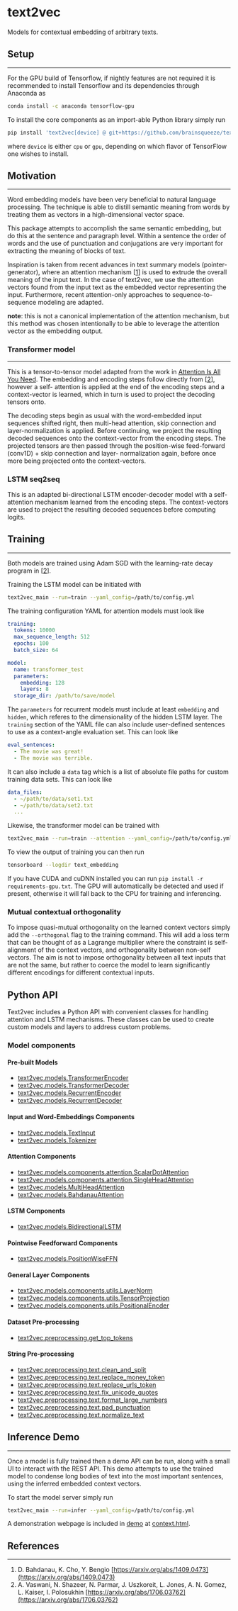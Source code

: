 # text2vec

Models for contextual embedding of arbitrary texts.

## Setup
---

For the GPU build of Tensorflow, if nightly features are not
required it is recommended to install Tensorflow and its dependencies
through Anaconda as
```bash
conda install -c anaconda tensorflow-gpu
```

To install the core components as an import-able Python library
simply run

```bash
pip install 'text2vec[device] @ git+https://github.com/brainsqueeze/text2vec.git'
```
where `device` is either `cpu` or `gpu`, depending on which flavor
of TensorFlow one wishes to install.

## Motivation
---

Word embedding models have been very beneficial to natural 
language processing. The technique is able to distill semantic 
meaning from words by treating them as vectors in a 
high-dimensional vector space.

This package attempts to accomplish the same semantic embedding, 
but do this at the sentence and paragraph level. Within a 
sentence the order of words and the use of punctuation and 
conjugations are very important for extracting the meaning 
of blocks of text.

Inspiration is taken from recent advances in text summary 
models (pointer-generator), where an attention mechanism 
[[1](https://arxiv.org/abs/1409.0473)] is 
used to extrude the overall meaning of the input text. In the 
case of text2vec, we use the attention vectors found from the 
input text as the embedded vector representing the input. 
Furthermore, recent attention-only approaches to sequence-to-sequence 
modeling are adapted.

**note**: this is not a canonical implementation of the attention 
mechanism, but this method was chosen intentionally to be able to 
leverage the attention vector as the embedding output.

### Transformer model
---

This is a tensor-to-tensor model adapted from the work in 
[Attention Is All You Need](https://arxiv.org/abs/1706.03762). 
The embedding and encoding steps follow directly from 
[[2](https://arxiv.org/abs/1706.03762)], however a self-
attention is applied at the end of the encoding steps and a 
context-vector is learned, which in turn is used to project 
the decoding tensors onto.

The decoding steps begin as usual with the word-embedded input 
sequences shifted right, then multi-head attention, skip connection 
and layer-normalization is applied. Before continuing, we project 
the resulting decoded sequences onto the context-vector from the 
encoding steps. The projected tensors are then passed through 
the position-wise feed-forward (conv1D) + skip connection and layer- 
normalization again, before once more being projected onto the 
context-vectors.

### LSTM seq2seq

This is an adapted bi-directional LSTM encoder-decoder model with 
a self-attention mechanism learned from the encoding steps. The 
context-vectors are used to project the resulting decoded sequences 
before computing logits.
 

## Training
---

Both models are trained using Adam SGD with the learning-rate decay 
program in [[2](https://arxiv.org/abs/1706.03762)].

Training the LSTM model can be initiated with
```bash
text2vec_main --run=train --yaml_config=/path/to/config.yml
```
The training configuration YAML for attention models must look like
```yaml
training:
  tokens: 10000
  max_sequence_length: 512
  epochs: 100
  batch_size: 64

model:
  name: transformer_test
  parameters:
    embedding: 128
    layers: 8
  storage_dir: /path/to/save/model
```
The `parameters` for recurrent models must include at least 
`embedding` and `hidden`, which referes to the dimensionality of the hidden LSTM layer. The `training` section of the YAML file can also include user-defined sentences to use as a context-angle evaluation set. This can look like
```yaml
eval_sentences:
  - The movie was great!
  - The movie was terrible.
```
It can also include a `data` tag which is a list of absolute file paths for custom training data sets. This can look like
```yaml
data_files:
  - ~/path/to/data/set1.txt
  - ~/path/to/data/set2.txt
  ...
```

Likewise, the transformer model can be trained with 
```bash
text2vec_main --run=train --attention --yaml_config=/path/to/config.yml
```

To view the output of training you can then run
```bash
tensorboard --logdir text_embedding
```

If you have CUDA and cuDNN installed you can run 
`pip install -r requirements-gpu.txt`. 
The GPU will automatically be detected and used if present, otherwise 
it will fall back to the CPU for training and inferencing.

### Mutual contextual orthogonality

To impose quasi-mutual orthogonality on the learned context vectors simply add the `--orthogonal` flag to the training command. This will add a loss term that can be thought of as a Lagrange multiplier where the constraint is self-alignment of the context vectors, and orthogonality between non-self vectors. The aim is not to impose orthogonality between all text inputs that are not the same, but rather to coerce the model to learn significantly different encodings for different contextual inputs.

## Python API

Text2vec includes a Python API with convenient classes for handling attention and LSTM mechanisms. These classes can be used to create custom models and layers to address custom problems.

### Model components

#### Pre-built Models

  - [text2vec.models.TransformerEncoder](/text2vec/models/transformer.py#L11)
  - [text2vec.models.TransformerDecoder](/text2vec/models/transformer.py#L81)
  - [text2vec.models.RecurrentEncoder](/text2vec/models/sequential.py#L8)
  - [text2vec.models.RecurrentDecoder](/text2vec/models/sequential.py#L61)

#### Input and Word-Embeddings Components

  - [text2vec.models.TextInput](/text2vec/models/components/feeder.py#L35)
  - [text2vec.models.Tokenizer](/text2vec/models/components/feeder.py#L4)

#### Attention Components

  - [text2vec.models.components.attention.ScalarDotAttention](/text2vec/models/components/attention.py#L4)
  - [text2vec.models.components.attention.SingleHeadAttention](/text2vec/models/components/attention.py#L111)
  - [text2vec.models.MultiHeadAttention](/text2vec/models/components/attention.py#L175)
  - [text2vec.models.BahdanauAttention](/text2vec/models/components/attention.py#L53)

#### LSTM Components

  - [text2vec.models.BidirectionalLSTM](/text2vec/models/components/recurrent.py#L4)

#### Pointwise Feedforward Components

  - [text2vec.models.PositionWiseFFN](/text2vec/models/components/feed_forward.py#L4)

#### General Layer Components

  - [text2vec.models.components.utils.LayerNorm](/text2vec/models/components/utils.py#L5)
  - [text2vec.models.components.utils.TensorProjection](/text2vec/models/components/utils.py#L43)
  - [text2vec.models.components.utils.PositionalEncder](/text2vec/models/components/utils.py#L76)

#### Dataset Pre-processing
  
  - [text2vec.preprocessing.get_top_tokens](/text2vec/preprocessing/utils.py#L5)

#### String Pre-processing

  - [text2vec.preprocessing.text.clean_and_split](/text2vec/preprocessing/text.py#L6)
  - [text2vec.preprocessing.text.replace_money_token](/text2vec/preprocessing/text.py#L27)
  - [text2vec.preprocessing.text.replace_urls_token](/text2vec/preprocessing/text.py#L43)
  - [text2vec.preprocessing.text.fix_unicode_quotes](/text2vec/preprocessing/text.py#L60)
  - [text2vec.preprocessing.text.format_large_numbers](/text2vec/preprocessing/text.py#L78)
  - [text2vec.preprocessing.text.pad_punctuation](/text2vec/preprocessing/text.py#L95)
  - [text2vec.preprocessing.text.normalize_text](/text2vec/preprocessing/text.py#L113)


## Inference Demo
---

Once a model is fully trained then a demo API can be run, along with a small 
UI to interact with the REST API. This demo attempts to use the trained model 
to condense long bodies of text into the most important sentences, using the 
inferred embedded context vectors.

To start the model server simply run 
```bash
text2vec_main --run=infer --yaml_config=/path/to/config.yml
```
A demonstration webpage is included in [demo](demo) at 
[context.html](demo/context.html).

## References
---

1. D. Bahdanau, K. Cho, Y. Bengio [https://arxiv.org/abs/1409.0473](https://arxiv.org/abs/1409.0473)
2. A. Vaswani, N. Shazeer, N. Parmar, J. Uszkoreit, L. Jones, A. N. Gomez, L. Kaiser, I. Polosukhin [https://arxiv.org/abs/1706.03762](https://arxiv.org/abs/1706.03762)
